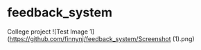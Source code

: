 # feedback_system
College project
![Test Image 1](https://github.com/finnynj/feedback_system/Screenshot (1).png)
